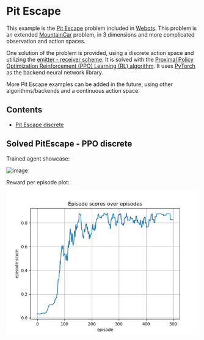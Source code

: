 # Pit Escape

This example is the [Pit Escape](https://robotbenchmark.net/benchmark/pit_escape/) problem included in 
[Webots](https://cyberbotics.com). This problem is an extended 
[MountainCar](https://gym.openai.com/envs/MountainCar-v0/) problem, in 3 dimensions and more complicated 
observation and action spaces.

One solution of the problem is provided, using a discrete action space and utilizing the 
[emitter - receiver scheme](https://github.com/aidudezzz/deepbots#emitter---receiver-scheme).
It is solved with the 
[Proximal Policy Optimization Reinforcement (PPO) Learning (RL) algorithm](https://openai.com/blog/openai-baselines-ppo/).
It uses [PyTorch](https://pytorch.org/) as the backend neural network library.

More Pit Escape examples can be added in the future, using other algorithms/backends and a continuous action space.

## Contents
- [Pit Escape discrete](https://github.com/aidudezzz/deepworlds/tree/dev/examples/pit_escape/pit_escape_discrete)

## Solved PitEscape - PPO discrete

Trained agent showcase:

![image](https://github.com/aidudezzz/deepworlds/blob/dev/examples/pit_escape/doc/gif/pitEscapeSolved.gif)

Reward per episode plot:

![image](https://github.com/aidudezzz/deepworlds/blob/dev/examples/pit_escape/doc/img/rewardPlot.png)
